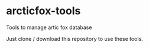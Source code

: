# arcticfox-tools

Tools to manage artic fox database

Just clone / download this repository to use these tools.
